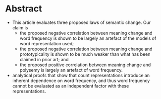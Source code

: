 # Abstract

* This article evaluates three proposed laws of semantic change. Our claim is
  * the proposed negative correlation between meaning change and word frequency
    is shown to be largely an artefact of the models of word representation
    used;
  * the proposed negative correlation between meaning change and
    prototypicality is shown to be much weaker than what has been claimed in
    prior art; and
  * the proposed positive correlation between meaning change and polysemy is
    largely an artefact of word frequency.
* analytical proofs that show that count representations introduce an inherent
  dependence on word frequency, and thus word frequency cannot be evaluated as
  an independent factor with these representations.
